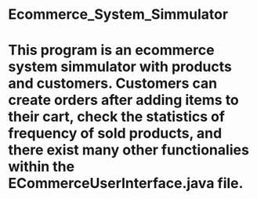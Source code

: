# Ecommerce_System_Simmulator
# This program is an ecommerce system simmulator with products and customers. Customers can create orders after adding items to their cart, check the statistics of frequency of sold products, and there exist many other functionalies within the ECommerceUserInterface.java file.
